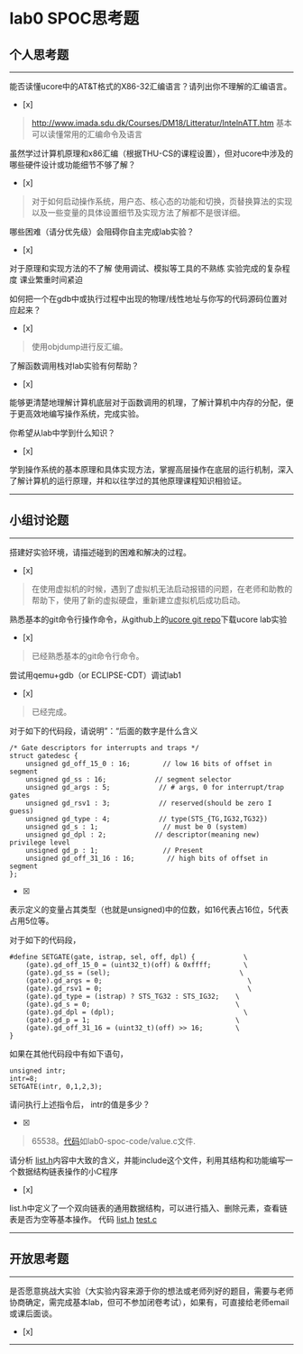 # lab0 SPOC思考题

## 个人思考题

---

能否读懂ucore中的AT&T格式的X86-32汇编语言？请列出你不理解的汇编语言。
- [x]  

>  http://www.imada.sdu.dk/Courses/DM18/Litteratur/IntelnATT.htm
基本可以读懂常用的汇编命令及语言

虽然学过计算机原理和x86汇编（根据THU-CS的课程设置），但对ucore中涉及的哪些硬件设计或功能细节不够了解？
- [x]  

> 对于如何启动操作系统，用户态、核心态的功能和切换，页替换算法的实现以及一些变量的具体设置细节及实现方法了解都不是很详细。  


哪些困难（请分优先级）会阻碍你自主完成lab实验？
- [x]  

>   
对于原理和实现方法的不了解
使用调试、模拟等工具的不熟练
实验完成的复杂程度
课业繁重时间紧迫

如何把一个在gdb中或执行过程中出现的物理/线性地址与你写的代码源码位置对应起来？
- [x]  

>  使用objdump进行反汇编。 

了解函数调用栈对lab实验有何帮助？
- [x]  

>  
能够更清楚地理解计算机底层对于函数调用的机理，了解计算机中内存的分配，便于更高效地编写操作系统，完成实验。

你希望从lab中学到什么知识？
- [x]  

>  
学到操作系统的基本原理和具体实现方法，掌握高层操作在底层的运行机制，深入了解计算机的运行原理，并和以往学过的其他原理课程知识相验证。

---

## 小组讨论题

---

搭建好实验环境，请描述碰到的困难和解决的过程。
- [x]  

> 在使用虚拟机的时候，遇到了虚拟机无法启动报错的问题，在老师和助教的帮助下，使用了新的虚拟硬盘，重新建立虚拟机后成功启动。

熟悉基本的git命令行操作命令，从github上的[ucore git repo](http://www.github.com/chyyuu/ucore_lab)下载ucore lab实验
- [x] 

> 已经熟悉基本的git命令行命令。

尝试用qemu+gdb（or ECLIPSE-CDT）调试lab1
- [x] 

> 已经完成。

对于如下的代码段，请说明”：“后面的数字是什么含义
```
/* Gate descriptors for interrupts and traps */
struct gatedesc {
    unsigned gd_off_15_0 : 16;        // low 16 bits of offset in segment
    unsigned gd_ss : 16;            // segment selector
    unsigned gd_args : 5;            // # args, 0 for interrupt/trap gates
    unsigned gd_rsv1 : 3;            // reserved(should be zero I guess)
    unsigned gd_type : 4;            // type(STS_{TG,IG32,TG32})
    unsigned gd_s : 1;                // must be 0 (system)
    unsigned gd_dpl : 2;            // descriptor(meaning new) privilege level
    unsigned gd_p : 1;                // Present
    unsigned gd_off_31_16 : 16;        // high bits of offset in segment
};
```

- [x]  

> 
表示定义的变量占其类型（也就是unsigned)中的位数，如16代表占16位，5代表占用5位等。

对于如下的代码段，
```
#define SETGATE(gate, istrap, sel, off, dpl) {            \
    (gate).gd_off_15_0 = (uint32_t)(off) & 0xffff;        \
    (gate).gd_ss = (sel);                                \
    (gate).gd_args = 0;                                    \
    (gate).gd_rsv1 = 0;                                    \
    (gate).gd_type = (istrap) ? STS_TG32 : STS_IG32;    \
    (gate).gd_s = 0;                                    \
    (gate).gd_dpl = (dpl);                                \
    (gate).gd_p = 1;                                    \
    (gate).gd_off_31_16 = (uint32_t)(off) >> 16;        \
}
```

如果在其他代码段中有如下语句，
```
unsigned intr;
intr=8;
SETGATE(intr, 0,1,2,3);
```
请问执行上述指令后， intr的值是多少？

- [x]  

> 65538。[代码](https://github.com/swnhieian/os_exercises/tree/master/all/lab0-spoc-code/value.c "value.c")如lab0-spoc-code/value.c文件.

请分析 [list.h](https://github.com/chyyuu/ucore_lab/blob/master/labcodes/lab2/libs/list.h)内容中大致的含义，并能include这个文件，利用其结构和功能编写一个数据结构链表操作的小C程序
- [x]  

> 
list.h中定义了一个双向链表的通用数据结构，可以进行插入、删除元素，查看链表是否为空等基本操作。
代码
[list.h](https://github.com/swnhieian/os_exercises/tree/master/all/lab0-spoc-code/list.h "list.h")
[test.c](https://github.com/swnhieian/os_exercises/tree/master/all/lab0-spoc-code/test.c "test.c")

---

## 开放思考题

---

是否愿意挑战大实验（大实验内容来源于你的想法或老师列好的题目，需要与老师协商确定，需完成基本lab，但可不参加闭卷考试），如果有，可直接给老师email或课后面谈。
- [x]  

>  

---
